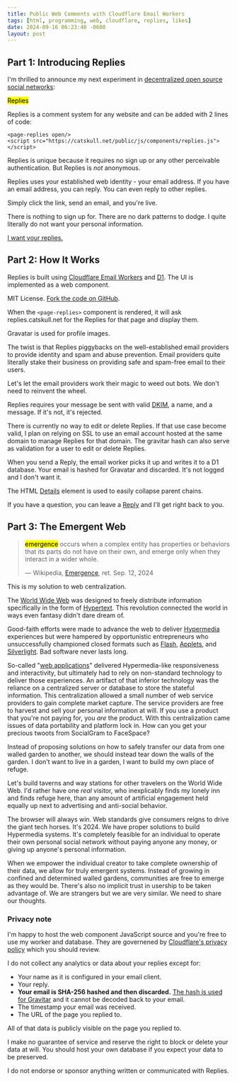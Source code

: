 ```yaml
---
title: Public Web Comments with Cloudflare Email Workers
tags: [html, programming, web, cloudflare, replies, likes]
date: 2024-09-16 06:23:48 -0600
layout: post
---
```

## Part 1: Introducing Replies

I'm thrilled to announce my next experiment in [decentralized open source social networks](https://catskull.net/likes):

<mark>Replies</mark>

Replies is a comment system for any website and can be added with 2 lines of code:

```
<page-replies open/>
<script src="https://catskull.net/public/js/components/replies.js"></script>
```

Replies is unique because it requires no sign up or any other perceivable authentication. But Replies is _not_ anonymous.

Replies uses your established web identity - your email address. If you have an email address, you can reply. You can even reply to other replies.

Simply click the link, send an email, and you're live.

There is nothing to sign up for. There are no dark patterns to dodge. I quite literally do not want your personal information.

<a href="mailto:reply@replies.catskull.net?subject=re:%20https://catskull.net/replies.html">I want your replies.</a>

## Part 2: How It Works

Replies is built using [Cloudflare Email Workers](https://developers.cloudflare.com/email-routing/email-workers/) and [D1](https://developers.cloudflare.com/d1/). The UI is implemented as a web component.

MIT License. [Fork the code on GitHub](https://github.com/catskull/replies).

When the `<page-replies>` component is rendered, it will ask replies.catskull.net for the Replies for that page and display them.

Gravatar is used for profile images.

The twist is that Replies piggybacks on the well-established email providers to provide identity and spam and abuse prevention. Email providers quite literally stake their business on providing safe and spam-free email to their users.

Let's let the email providers work their magic to weed out bots. We don't need to reinvent the wheel.

Replies requires your message be sent with valid [DKIM](https://en.wikipedia.org/wiki/DomainKeys_Identified_Mail), a name, and a message. If it's not, it's rejected.

There is currently no way to edit or delete Replies. If that use case become valid, I plan on relying on SSL to use an email account hosted at the same domain to manage Replies for that domain. The gravitar hash can also serve as validation for a user to edit or delete Replies.

When you send a Reply, the email worker picks it up and writes it to a D1 database. Your email is hashed for Gravatar and discarded. It's not logged and I don't want it.

The HTML [Details](https://developer.mozilla.org/en-US/docs/Web/HTML/Element/details) element is used to easily collapse parent chains.

If you have a question, you can leave a <a href="mailto:reply@replies.catskull.net?subject=re:%20https://catskull.net/replies.html">Reply</a> and I'll get right back to you.

## Part 3: The Emergent Web

> <mark>emergence</mark> occurs when a complex entity has properties or behaviors that its parts do not have on their own, and emerge only when they interact in a wider whole.
>
> — Wikipedia, [Emergence](https://en.wikipedia.org/wiki/Emergence), ret. Sep. 12, 2024

This is my solution to web centralization.

The [World Wide Web](https://en.wikipedia.org/wiki/World_Wide_Web) was designed to freely distribute information specifically in the form of [Hypertext](https://en.wikipedia.org/wiki/Hypertext). This revolution connected the world in ways even fantasy didn't dare dream of.

Good-faith efforts were made to advance the web to deliver [Hypermedia](https://en.wikipedia.org/wiki/Hypermedia) experiences but were hampered by opportunistic entrepreneurs who unsuccessfully championed closed formats such as [Flash](https://en.wikipedia.org/wiki/Adobe_Flash), [Applets](https://en.wikipedia.org/wiki/Java_applet), and [Silverlight](https://en.wikipedia.org/wiki/Microsoft_Silverlight). Bad software never lasts long.

So-called "[web applications](https://en.wikipedia.org/wiki/Web_application)" delivered Hypermedia-like responsiveness and interactivity, but ultimately had to rely on non-standard technology to deliver those experiences. An artifact of that inferior technology was the reliance on a centralized server or database to store the stateful information. This centralization allowed a small number of web service providers to gain complete market capture. The service providers are free to harvest and sell your personal information at will. If you use a product that you're not paying for, you _are_ the product. With this centralization came issues of data portability and platform lock in. How can you get your precious twoots from SocialGram to FaceSpace?

Instead of proposing solutions on how to safely transfer our data from one walled garden to another, we should instead tear down the walls of the garden. I don't want to live in a garden, I want to build my own place of refuge.

Let's build taverns and way stations for other travelers on the World Wide Web. I'd rather have one _real_ visitor, who inexplicably finds my lonely inn and finds refuge here, than any amount of artificial engagement held equally up next to advertising and anti-social behavior.

The browser will always win. Web standards give consumers reigns to drive the giant tech horses. It's 2024. We have proper solutions to build Hypermedia systems. It's completely feasible for an individual to operate their own personal social network without paying anyone any money, or giving up anyone's personal information.

When we empower the individual creator to take complete ownership of their data, we allow for truly emergent systems. Instead of growing in confined and determined walled gardens, communities are free to emerge as they would be. There's also no implicit trust in usership to be taken advantage of. We are strangers but we are very similar. We need to share our thoughts.

### Privacy note

I'm happy to host the web component JavaScript source and you're free to use my worker and database. They are governened by [Cloudflare's privacy policy](https://www.cloudflare.com/privacypolicy/) which you should review.

I do not collect any analytics or data about your replies except for:
- Your name as it is configured in your email client.
- Your reply.
- **Your email is SHA-256 hashed and then discarded.** [The hash is used for Gravitar](https://docs.gravatar.com/api/avatars/hash/) and it cannot be decoded back to your email.
- The timestamp your email was received.
- The URL of the page you replied to.

All of that data is publicly visible on the page you replied to.

I make no guarantee of service and reserve the right to block or delete your data at will. You should host your own database if you expect your data to be preserved.

I do not endorse or sponsor anything written or communicated with Replies.

